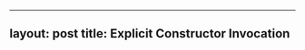 
---
layout: post
title: Explicit Constructor Invocation
---
<!--stackedit_data:
eyJoaXN0b3J5IjpbODA0NTIyNTY0XX0=
-->